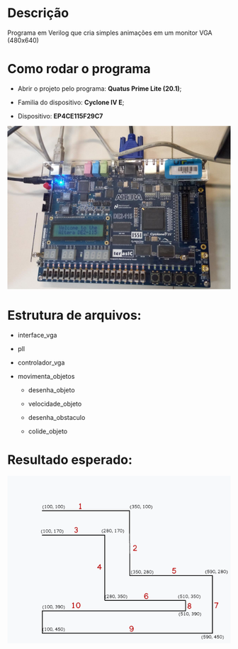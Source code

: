 
# Descrição

Programa em Verilog que cria simples animações em um monitor VGA (480x640) 

# Como rodar o programa

- Abrir o projeto pelo programa: **Quatus Prime Lite (20.1)**;

- Familia do dispositivo: **Cyclone IV E**;

- Dispositivo: **EP4CE115F29C7**

![Image 1](imgs/img1.png)

# Estrutura de arquivos:

- interface_vga

- pll

- controlador_vga

- movimenta_objetos

	- desenha_objeto
	
	- velocidade_objeto
	
	- desenha_obstaculo
	
	- colide_objeto

# Resultado esperado:

![Image 2](imgs/img2.png)
